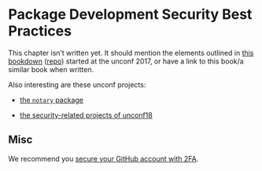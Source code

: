 # Package Development Security Best Practices

<div class="summaryblock">
<p>This chapter isn’t written yet. It should mention the elements outlined in <a href="https://ropenscilabs.github.io/r-security-practices/">this bookdown</a> (<a href="https://github.com/ropenscilabs/r-security-practices">repo</a>) started at the unconf 2017, or have a link to this book/a similar book when written.</p>
</div>

Also interesting are these unconf projects:

* [the `notary` package](https://ropensci.org/blog/2017/07/25/notary/)

* [the security-related projects of unconf18](https://ropensci.org/blog/2018/06/06/unconf18_recap_2/)

## Misc

We recommend you [secure your GitHub account with 2FA](https://help.github.com/articles/securing-your-account-with-two-factor-authentication-2fa/).


